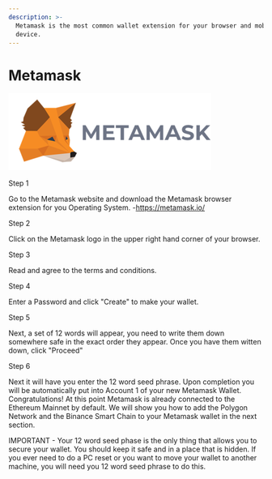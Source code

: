 ```yaml
---
description: >-
  Metamask is the most common wallet extension for your browser and mobile
  device.
---
```


# Metamask

![](../../.gitbook/assets/400px-Metamask.png)

Step 1

Go to the Metamask website and download the Metamask browser extension for you Operating System.
    -https://metamask.io/
    
Step 2

Click on the Metamask logo in the upper right hand corner of your browser.

Step 3

Read and agree to the terms and conditions.

Step 4

Enter a Password and click "Create" to make your wallet.

Step 5

Next, a set of 12 words will appear, you need to write them down somewhere safe in the exact order they appear. Once you have them
witten down, click "Proceed"

Step 6

Next it will have you enter the 12 word seed phrase. Upon completion you will be automatically put into Account 1 of your new Metamask Wallet. 
Congratulations! At this point Metamask is already connected to the Ethereum Mainnet by default. We will show you how to add the Polygon Network and the
Binance Smart Chain to your Metamask wallet in the next section.

IMPORTANT - Your 12 word seed phase is the only thing that allows you to secure your wallet. You should keep it safe and in a place that is hidden.
            If you ever need to do a PC reset or you want to move your wallet to another machine, you will need you 12 word seed phrase to do this.


